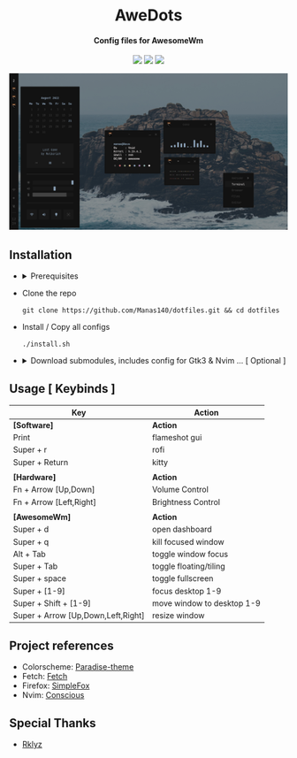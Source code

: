 <h1 align="center">AweDots</h1>
<h4 align="center">Config files for AwesomeWm</h4>

<p align="center">
  <a href="https://github.com/Manas140/dotfiles/stargazers"><img src="https://img.shields.io/github/stars/Manas140/dotfiles?colorA=151515&colorB=8C977D&style=for-the-badge&logo=starship"></a>
  <a href="https://github.com/Manas140/dotfiles/issues"><img src="https://img.shields.io/github/issues/Manas140/dotfiles?colorA=151515&colorB=B66467&style=for-the-badge&logo=bugatti"></a>
  <a href="https://github.com/Manas140/dotfiles/network/members"><img src="https://img.shields.io/github/forks/Manas140/dotfiles?colorA=151515&colorB=8DA3B9&style=for-the-badge&logo=github"></a>
</p>

<p align="center">
  <img src="preview.png">
</p>

## Installation

- <details><summary>Prerequisites</summary>
  <br>

  > Must have, just to make sure everything works properly

    ```
    alsa-plugins-pulseaudio awesome flameshot kitty pulseaudio redshift rofi xbacklight xsettingsd zsh
    ```

  > Suggested, makes everything feel complete

    ```
    alacritty bash firefox htop lf lite-xl mpv nvim zathura
    ```

</details>

- Clone the repo

  ```
  git clone https://github.com/Manas140/dotfiles.git && cd dotfiles
  ```

- Install / Copy all configs

  ```
  ./install.sh 
  ```

- <details><summary>Download submodules, includes config for Gtk3 & Nvim ... [ Optional ]</summary>
 
  <br>

  ```
  git submodule init
  git submodule update
  ```
  
  > Once Done, 
  > - Follow Gtk3 installation over [here](https://github.com/paradise-theme/gtk).
  > - Follow Nvim installation over [here](https://github.com/manas140/conscious).

</details>

## Usage [ Keybinds ] 
| Key                                  | Action                     |
| -----                                | -----                      |
| **[Software]**                       | **Action**                 |
| Print                                | flameshot gui              |
| Super + r                            | rofi                       |
| Super + Return                       | kitty                      |
|                                      |                            |
| **[Hardware]**                       | **Action**                 |
| Fn + Arrow [Up,Down]                 | Volume Control             |
| Fn + Arrow [Left,Right]              | Brightness Control         |
|                                      |                            |
| **[AwesomeWm]**                      | **Action**                 |
| Super + d                            | open dashboard             |
| Super + q                            | kill focused window        |
| Alt + Tab                            | toggle window focus        |
| Super + Tab                          | toggle floating/tiling     |
| Super + space                        | toggle fullscreen          |
| Super + [1-9]                        | focus desktop 1-9          |
| Super + Shift + [1-9]                | move window to desktop 1-9 |
| Super + Arrow [Up,Down,Left,Right]   | resize window              |


## Project references
  - Colorscheme: [Paradise-theme](https://github.com/paradise-theme)
  - Fetch: [Fetch](https://github.com/manas140/fetch)
  - Firefox: [SimpleFox](https://github.com/migueravila/SimpleFox)
  - Nvim: [Conscious](https://github.com/manas140/conscious)

## Special Thanks

  - [Rklyz](https://github.com/rklyz)
